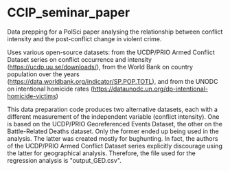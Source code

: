 # CCIP_seminar_paper
Data prepping for a PolSci paper analysing the relationship between conflict intensity and the post-conflict change in violent crime.

Uses various open-source datasets: from the UCDP/PRIO Armed Conflict Dataset series on conflict occurrence and intensity (https://ucdp.uu.se/downloads/), from the  World Bank on country population over the years (https://data.worldbank.org/indicator/SP.POP.TOTL), and from the UNODC on intentional homicide rates (https://dataunodc.un.org/dp-intentional-homicide-victims)

This data preparation code produces two alternative datasets, each with a different measurement of the independent variable (conflict intensity). One is based on the UCDP/PRIO Georeferenced Events Dataset, the other on the Battle-Related Deaths dataset. Only the former ended up being used in the analysis. The latter was created mostly for bughunting. In fact, the authors of the UCDP/PRIO Armed Conflict Dataset series explicitly discourage using the latter for geographical analysis. Therefore, the file used for the regression analysis is "output_GED.csv".
